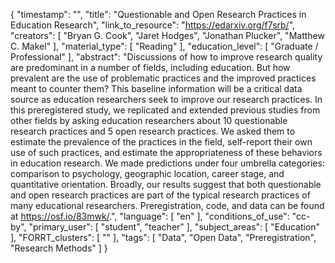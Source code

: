 {
    "timestamp": "",
    "title": "Questionable and Open Research Practices in Education Research",
    "link_to_resource": "https://edarxiv.org/f7srb/",
    "creators": [
        "Bryan G. Cook",
        "Jaret Hodges",
        "Jonathan Plucker",
        "Matthew C. Makel"
    ],
    "material_type": [
        "Reading"
    ],
    "education_level": [
        "Graduate / Professional"
    ],
    "abstract": "Discussions of how to improve research quality are predominant in a number of fields, including education. But how prevalent are the use of problematic practices and the improved practices meant to counter them? This baseline information will be a critical data source as education researchers seek to improve our research practices. In this preregistered study, we replicated and extended previous studies from other fields by asking education researchers about 10 questionable research practices and 5 open research practices. We asked them to estimate the prevalence of the practices in the field, self-report their own use of such practices, and estimate the appropriateness of these behaviors in education research. We made predictions under four umbrella categories: comparison to psychology, geographic location, career stage, and quantitative orientation. Broadly, our results suggest that both questionable and open research practices are part of the typical research practices of many educational researchers. Preregistration, code, and data can be found at https://osf.io/83mwk/.",
    "language": [
        "en"
    ],
    "conditions_of_use": "cc-by",
    "primary_user": [
        "student",
        "teacher"
    ],
    "subject_areas": [
        "Education"
    ],
    "FORRT_clusters": [
        ""
    ],
    "tags": [
        "Data",
        "Open Data",
        "Preregistration",
        "Research Methods"
    ]
}